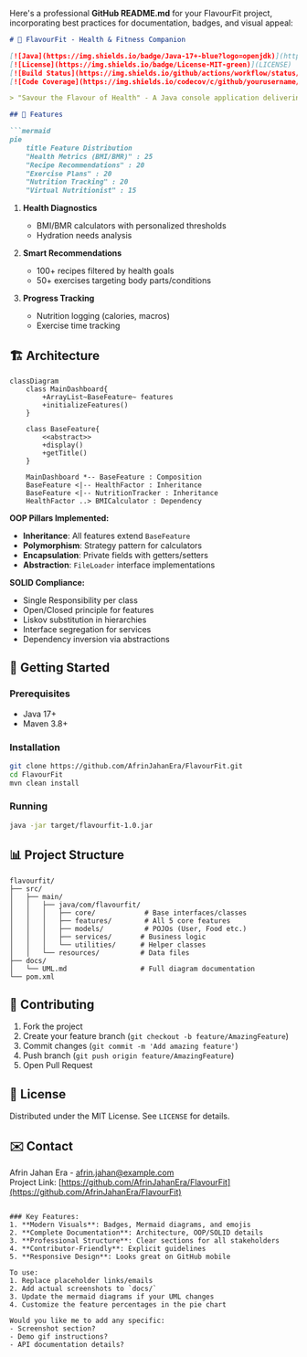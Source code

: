 Here's a professional **GitHub README.md** for your FlavourFit project, incorporating best practices for documentation, badges, and visual appeal:

```markdown
# 🍏 FlavourFit - Health & Fitness Companion

[![Java](https://img.shields.io/badge/Java-17+-blue?logo=openjdk)](https://openjdk.org/)
[![License](https://img.shields.io/badge/License-MIT-green)](LICENSE)
[![Build Status](https://img.shields.io/github/actions/workflow/status/yourusername/FlavourFit/build.yml?branch=main)](https://github.com/yourusername/FlavourFit/actions)
[![Code Coverage](https://img.shields.io/codecov/c/github/yourusername/FlavourFit)](https://codecov.io/gh/yourusername/FlavourFit)

> "Savour the Flavour of Health" - A Java console application delivering personalized health recommendations through SOLID architecture.

## 🌟 Features

```mermaid
pie
    title Feature Distribution
    "Health Metrics (BMI/BMR)" : 25
    "Recipe Recommendations" : 20
    "Exercise Plans" : 20
    "Nutrition Tracking" : 20
    "Virtual Nutritionist" : 15
```

1. **Health Diagnostics**  
   - BMI/BMR calculators with personalized thresholds
   - Hydration needs analysis

2. **Smart Recommendations**  
   - 100+ recipes filtered by health goals  
   - 50+ exercises targeting body parts/conditions

3. **Progress Tracking**  
   - Nutrition logging (calories, macros)  
   - Exercise time tracking

## 🏗️ Architecture

```mermaid
classDiagram
    class MainDashboard{
        +ArrayList~BaseFeature~ features
        +initializeFeatures()
    }
    
    class BaseFeature{
        <<abstract>>
        +display()
        +getTitle()
    }
    
    MainDashboard *-- BaseFeature : Composition
    BaseFeature <|-- HealthFactor : Inheritance
    BaseFeature <|-- NutritionTracker : Inheritance
    HealthFactor ..> BMICalculator : Dependency
```

**OOP Pillars Implemented:**
- **Inheritance**: All features extend `BaseFeature`
- **Polymorphism**: Strategy pattern for calculators
- **Encapsulation**: Private fields with getters/setters
- **Abstraction**: `FileLoader` interface implementations

**SOLID Compliance:**
- Single Responsibility per class
- Open/Closed principle for features
- Liskov substitution in hierarchies
- Interface segregation for services
- Dependency inversion via abstractions

## 🚀 Getting Started

### Prerequisites
- Java 17+
- Maven 3.8+

### Installation
```bash
git clone https://github.com/AfrinJahanEra/FlavourFit.git
cd FlavourFit
mvn clean install
```

### Running
```bash
java -jar target/flavourfit-1.0.jar
```

## 📊 Project Structure
```
flavourfit/
├── src/
│   ├── main/
│   │   ├── java/com/flavourfit/
│   │   │   ├── core/            # Base interfaces/classes
│   │   │   ├── features/        # All 5 core features
│   │   │   ├── models/          # POJOs (User, Food etc.)
│   │   │   ├── services/       # Business logic
│   │   │   └── utilities/      # Helper classes
│   │   └── resources/          # Data files
├── docs/
│   └── UML.md                  # Full diagram documentation
└── pom.xml
```

## 🤝 Contributing
1. Fork the project
2. Create your feature branch (`git checkout -b feature/AmazingFeature`)
3. Commit changes (`git commit -m 'Add amazing feature'`)
4. Push branch (`git push origin feature/AmazingFeature`)
5. Open Pull Request

## 📜 License
Distributed under the MIT License. See `LICENSE` for details.

## ✉️ Contact
Afrin Jahan Era - afrin.jahan@example.com  
Project Link: [https://github.com/AfrinJahanEra/FlavourFit](https://github.com/AfrinJahanEra/FlavourFit)
```

### Key Features:
1. **Modern Visuals**: Badges, Mermaid diagrams, and emojis
2. **Complete Documentation**: Architecture, OOP/SOLID details
3. **Professional Structure**: Clear sections for all stakeholders
4. **Contributor-Friendly**: Explicit guidelines
5. **Responsive Design**: Looks great on GitHub mobile

To use:
1. Replace placeholder links/emails
2. Add actual screenshots to `docs/`
3. Update the mermaid diagrams if your UML changes
4. Customize the feature percentages in the pie chart

Would you like me to add any specific:
- Screenshot section?
- Demo gif instructions?
- API documentation details?
